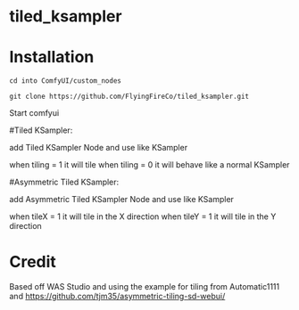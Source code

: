 # tiled_ksampler

# Installation

`cd into ComfyUI/custom_nodes`

`git clone https://github.com/FlyingFireCo/tiled_ksampler.git`

Start comfyui


#Tiled KSampler:

add Tiled KSampler Node and use like KSampler


when tiling = 1 it will tile
when tiling = 0 it will behave like a normal KSampler


#Asymmetric Tiled KSampler:

add Asymmetric Tiled KSampler Node and use like KSampler


when tileX = 1 it will tile in the X direction
when tileY = 1 it will tile in the Y direction


# Credit
Based off WAS Studio and using the example for tiling from Automatic1111 and https://github.com/tjm35/asymmetric-tiling-sd-webui/
